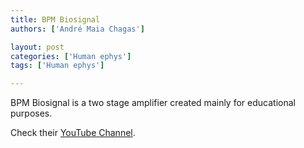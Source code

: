 ```yaml
---
title: BPM Biosignal
authors: ['André Maia Chagas']

layout: post
categories: ['Human ephys']
tags: ['Human ephys']

---
```


BPM Biosignal is a two stage amplifier created mainly for educational purposes. 

Check their [YouTube Channel](https://www.youtube.com/c/BPMbiosignals).